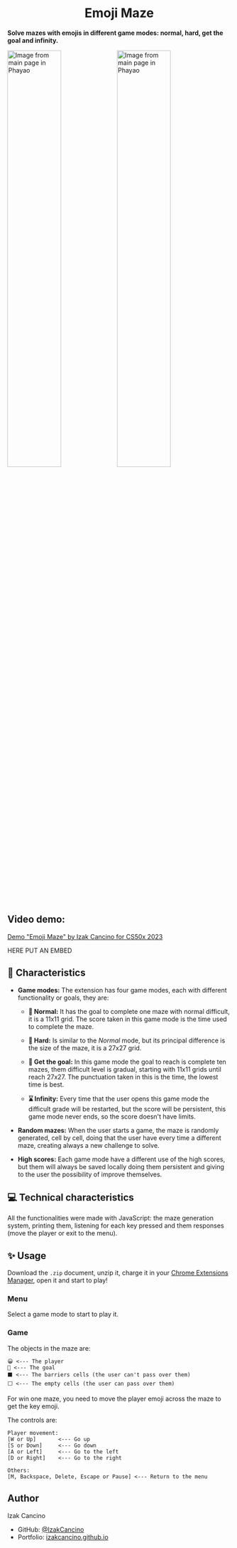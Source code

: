 <h1 align="center">Emoji Maze</h1>

**Solve mazes with emojis in different game modes: normal, hard, get the goal and infinity.**

<img alt="Image from main page in Phayao" src="https://i.postimg.cc/3rXXw88Q/Emoji-Maze-Menu.png" width="49%" align="center"/><img alt="Image from main page in Phayao" src="https://i.postimg.cc/mrP3Z7Dm/Emoji-Maze-Game.png" width="49%" align="center"/>

## Video demo:  

[Demo "Emoji Maze" by Izak Cancino for CS50x 2023](https://example.com)

HERE PUT AN EMBED

## 📌 Characteristics 

- **Game modes:** The extension has four game modes, each with different functionality or goals, they are:

    - **🐣 Normal:** It has the goal to complete one maze with normal difficult, it is a 11x11 grid. The score taken in this game mode is the time used to complete the maze.

    - **👿 Hard:** Is similar to the *Normal* mode, but its principal difference is the size of the maze, it is a 27x27 grid.

    - **🏁 Get the goal:** In this game mode the goal to reach is complete ten mazes, them difficult level is gradual, starting with 11x11 grids until reach 27x27. The punctuation taken in this is the time, the lowest time is best.

    - **⌛ Infinity:** Every time that the user opens this game mode the difficult grade will be restarted, but the score will be persistent, this game mode never ends, so the score doesn't have limits.

- **Random mazes:** When the user starts a game, the maze is randomly generated, cell by cell, doing that the user have every time a different maze, creating always a new challenge to solve.

- **High scores:** Each game mode have a different use of the high scores, but them will always be saved locally doing them persistent and giving to the user the possibility of improve themselves.


## 💻 Technical characteristics 

All the functionalities were made with JavaScript: the maze generation system, printing them, listening for each key pressed and them responses (move the player or exit to the menu).

## ✨ Usage

Download the `.zip` document, unzip it, charge it in your [Chrome Extensions Manager](chrome://extensions/), open it and start to play!

### Menu

Select a game mode to start to play it.

### Game

The objects in the maze are:
```
😀 <--- The player
🔑 <--- The goal
⬛ <--- The barriers cells (the user can't pass over them)
⬜ <--- The empty cells (the user can pass over them)
```

For win one maze, you need to move the player emoji across the maze to get the key emoji.

The controls are:
```
Player movement:
[W or Up]       <--- Go up
[S or Down]     <--- Go down
[A or Left]     <--- Go to the left
[D or Right]    <--- Go to the right

Others:
[M, Backspace, Delete, Escape or Pause] <--- Return to the menu
```

## Author
Izak Cancino
- GitHub: [@IzakCancino](https://github.com/IzakCancino)
- Portfolio: [izakcancino.github.io](http://izakcancino.github.io)
